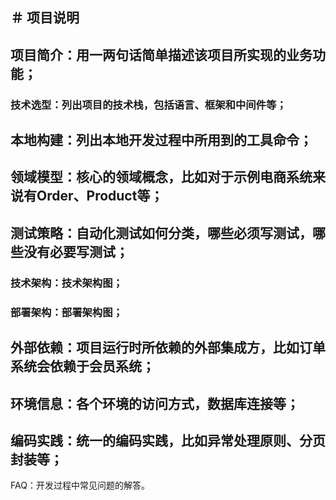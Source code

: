＃ 项目说明
---
## 项目简介：用一两句话简单描述该项目所实现的业务功能；
### 技术选型：列出项目的技术栈，包括语言、框架和中间件等；
## 本地构建：列出本地开发过程中所用到的工具命令；
## 领域模型：核心的领域概念，比如对于示例电商系统来说有Order、Product等；
## 测试策略：自动化测试如何分类，哪些必须写测试，哪些没有必要写测试；
### 技术架构：技术架构图；
### 部署架构：部署架构图；
## 外部依赖：项目运行时所依赖的外部集成方，比如订单系统会依赖于会员系统；
## 环境信息：各个环境的访问方式，数据库连接等；
## 编码实践：统一的编码实践，比如异常处理原则、分页封装等；
FAQ：开发过程中常见问题的解答。
